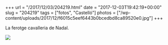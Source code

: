 +++
url = "/2017/12/03/204219.html"
date = "2017-12-03T19:42:19+00:00"
slug = "204219"
tags = ["fotos", "Castelló"]
photos = ["/wp-content/uploads/2017/12/f6015c5eef6443b0bcedbd8ca89520e0.jpg"]
+++

La ferotge cavalleria de Nadal.

<img src="/wp-content/uploads/2017/12/f6015c5eef6443b0bcedbd8ca89520e0.jpg" class="img-responsive">
